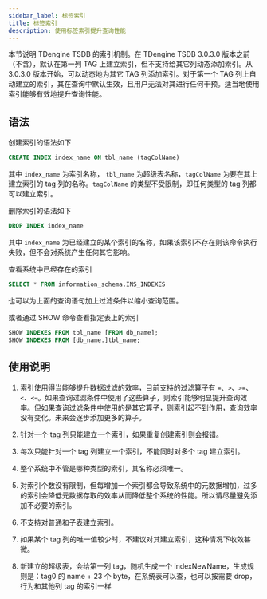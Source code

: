 ```yaml
---
sidebar_label: 标签索引
title: 标签索引
description: 使用标签索引提升查询性能
---
```


本节说明 TDengine TSDB 的索引机制。在 TDengine TSDB 3.0.3.0 版本之前（不含），默认在第一列 TAG 上建立索引，但不支持给其它列动态添加索引。从 3.0.3.0 版本开始，可以动态地为其它 TAG 列添加索引。对于第一个 TAG 列上自动建立的索引，其在查询中默认生效，且用户无法对其进行任何干预。适当地使用索引能够有效地提升查询性能。

## 语法

创建索引的语法如下 

```sql
CREATE INDEX index_name ON tbl_name (tagColName)
```

其中 `index_name` 为索引名称， `tbl_name` 为超级表名称，`tagColName` 为要在其上建立索引的 tag 列的名称。`tagColName` 的类型不受限制，即任何类型的 tag 列都可以建立索引。

删除索引的语法如下

```sql
DROP INDEX index_name
```

其中 `index_name` 为已经建立的某个索引的名称，如果该索引不存在则该命令执行失败，但不会对系统产生任何其它影响。

查看系统中已经存在的索引

```sql
SELECT * FROM information_schema.INS_INDEXES 
```

也可以为上面的查询语句加上过滤条件以缩小查询范围。

或者通过 SHOW 命令查看指定表上的索引

```sql
SHOW INDEXES FROM tbl_name [FROM db_name];
SHOW INDEXES FROM [db_name.]tbl_name;
```

## 使用说明

1. 索引使用得当能够提升数据过滤的效率，目前支持的过滤算子有 `=`、`>`、`>=`、`<`、`<=`。如果查询过滤条件中使用了这些算子，则索引能够明显提升查询效率。但如果查询过滤条件中使用的是其它算子，则索引起不到作用，查询效率没有变化。未来会逐步添加更多的算子。

2. 针对一个 tag 列只能建立一个索引，如果重复创建索引则会报错。

3. 每次只能针对一个 tag 列建立一个索引，不能同时对多个 tag 建立索引。

4. 整个系统中不管是哪种类型的索引，其名称必须唯一。

5. 对索引个数没有限制，但每增加一个索引都会导致系统中的元数据增加，过多的索引会降低元数据存取的效率从而降低整个系统的性能。所以请尽量避免添加不必要的索引。

6. 不支持对普通和子表建立索引。

7. 如果某个 tag 列的唯一值较少时，不建议对其建立索引，这种情况下收效甚微。

8. 新建立的超级表，会给第一列 tag，随机生成一个 indexNewName，生成规则是：tag0 的 name + 23 个 byte，在系统表可以查，也可以按需要 drop，行为和其他列 tag 的索引一样
